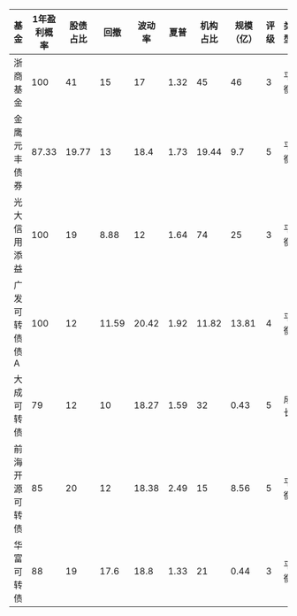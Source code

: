 | 基金           | 1年盈利概率 | 股债占比 | 回撤  | 波动率 | 夏普 | 机构占比 | 规模（亿） | 评级 | 类型 | 风险 |
| -------------- | ----------- | -------- | ----- | ------ | ---- | -------- | ---------- | ---- | ---- | ---- |
| 浙商基金       | 100         | 41       | 15    | 17     | 1.32 | 45       | 46         | 3    | 平衡 | 中高 |
| 金鹰元丰债券   | 87.33       | 19.77    | 13    | 18.4   | 1.73 | 19.44    | 9.7        | 5    | 平衡 | 中   |
| 光大信用添益   | 100         | 19       | 8.88  | 12     | 1.64 | 74       | 25         | 3    | 平衡 | 中   |
| 广发可转债债A  | 100         | 12       | 11.59 | 20.42  | 1.92 | 11.82    | 13.81      | 4    | 平衡 | 中   |
| 大成可转债     | 79          | 12       | 10    | 18.27  | 1.59 | 32       | 0.43       | 5    | 成长 | 中   |
| 前海开源可转债 | 85          | 20       | 12    | 18.38  | 2.49 | 15       | 8.56       | 5    | 平衡 | 中   |
| 华富可转债     | 88          | 19       | 17.6  | 18.8   | 1.33 | 21       | 0.44       | 3    | 平衡 | 中   |

